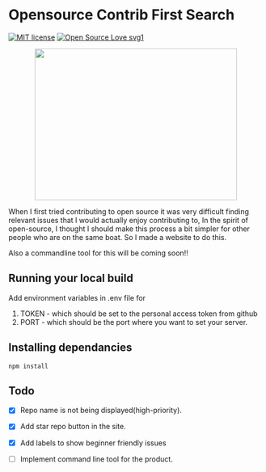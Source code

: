 # Opensource Contrib First Search
[![MIT license](https://img.shields.io/badge/License-MIT-blue.svg)](https://github.com/krishnanunnir/server_monitor_bot/blob/master/LICENSE)
[![Open Source Love svg1](https://badges.frapsoft.com/os/v1/open-source.svg?v=103)](https://github.com/ellerbrock/open-source-badges/)

<p align="center">
  <img src="docs/website-working.gif" height=300 width=400 />
</p>

When I first tried contributing to open source it was very difficult finding relevant issues that I would actually enjoy contributing to, In the spirit of open-source, I thought I should make this process a bit simpler for other people who are on the same boat. So I made a website to do this.

Also a commandline tool for this will be coming soon!!

## Running your local build

Add environment variables in .env file for
1. TOKEN - which should be set to the personal access token from github
2. PORT - which should be the port where you want to set your server.

## Installing dependancies

```npm install```

## Todo

- [x] Repo name is not being displayed(high-priority).  
- [x] Add star repo button in the site.  
- [x] Add labels to show beginner friendly issues
- [ ] Implement command line tool for the product.


